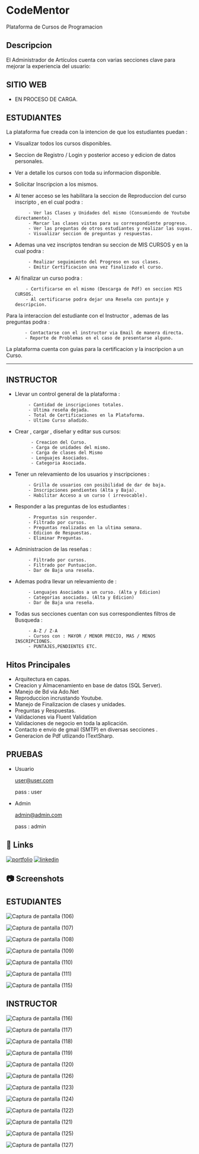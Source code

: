 # CodeMentor

Plataforma de Cursos de Programacion 

## Descripcion
El Administrador de Artículos cuenta con varias secciones clave para mejorar la experiencia del usuario:

## SITIO WEB

- EN PROCESO DE CARGA.


## ESTUDIANTES
La plataforma fue creada con la intencion de que los estudiantes puedan :

- Visualizar todos los cursos disponibles.

  
- Seccion de Registro / Login  y posterior acceso y edicion de datos personales.

  
- Ver a detalle los cursos con toda su informacion disponible.

  
- Solicitar Inscripcion a los mismos.

  
- Al tener acceso se les habilitara la seccion de Reproduccion del curso inscripto , en el cual podra :

           - Ver las Clases y Unidades del mismo (Consumiendo de Youtube directamente).
           - Marcar las clases vistas para su correspondiente progreso.
           - Ver las preguntas de otros estudiantes y realizar las suyas.
           - Visualizar seccion de preguntas y respuestas.

- Ademas una vez inscriptos tendran su seccion de MIS CURSOS y en la cual podra :

           - Realizar seguimiento del Progreso en sus clases.
           - Emitir Certificacion una vez finalizado el curso.

 - Al finalizar un curso podra :

           - Certificarse en el mismo (Descarga de Pdf) en seccion MIS CURSOS.
           - Al certificarse podra dejar una Reseña con puntaje y descripcion.
   
   
 Para la interaccion del estudiante con el Instructor , ademas de las preguntas podra :
 
           - Contactarse con el instructor via Email de manera directa.
           - Reporte de Problemas en el caso de presentarse alguno.
           
La plataforma cuenta con guias para la certificacion y la inscripcion a un Curso.

--------------------------------------------------------------------------------------------------------------------------------------
## INSTRUCTOR

- Llevar un control general de la plataforma :

           - Cantidad de inscripciones totales.
           - Ultima reseña dejada.
           - Total de Certificaciones en la Plataforma.
           - Ultimo Curso añadido.

- Crear , cargar , diseñar y editar sus cursos:

            - Creacion del Curso. 
            - Carga de unidades del mismo.
            - Carga de clases del Mismo
            - Lenguajes Asociados.
            - Categoria Asociada.
  
 - Tener un relevamiento de los usuarios y inscripciones :

            - Grilla de usuarios con posibilidad de dar de baja.  
            - Inscripciones pendientes (Alta y Baja).
            - Habilitar Acceso a un curso ( irrevocable).
              

 - Responder a las preguntas de los estudiantes :

            - Preguntas sin responder.  
            - Filtrado por cursos.
            - Preguntas realizadas en la ultima semana.
            - Edicion de Respuestas.
            - Eliminar Preguntas.
   
 - Administracion de las reseñas :

            - Filtrado por cursos.
            - Filtrado por Puntuacion.
            - Dar de Baja una reseña.
              
  
 - Ademas podra llevar un relevamiento de :

            - Lenguajes Asociados a un curso. (Alta y Edicion)
            - Categorias asociadas. (Alta y Edicion)
            - Dar de Baja una reseña.


 - Todas sus secciones cuentan con sus correspondientes filtros de Busqueda :

            - A-Z / Z-A
            - Cursos con : MAYOR / MENOR PRECIO, MAS / MENOS INSCRIPCIONES.
            - PUNTAJES,PENDIENTES ETC.



## Hitos Principales
- Arquitectura en capas.
- Creacion y Almacenamiento en base de datos (SQL Server).
- Manejo de Bd via Ado.Net
- Reproduccion incrustando Youtube.
- Manejo de Finalizacion de clases y unidades.
- Preguntas y Respuestas.
- Validaciones via Fluent Validation
- Validaciones de negocio en toda la aplicación.
- Contacto e envio de gmail (SMTP) en diversas secciones .
- Generacion de Pdf utlizando  ITextSharp.

## PRUEBAS
- Usuario

  
  user@user.com 

  pass : user
- Admin

  
  admin@admin.com

  pass : admin
## 🔗 Links
[![portfolio](https://img.shields.io/badge/my_portfolio-000?style=for-the-badge&logo=ko-fi&logoColor=white)](https://online.publuu.com/585442/1313556)
[![linkedin](https://img.shields.io/badge/linkedin-0A66C2?style=for-the-badge&logo=linkedin&logoColor=white)](https://www.linkedin.com/in/diegosantanadev-net/)

## 📷 Screenshots

## ESTUDIANTES

![Captura de pantalla (106)](https://github.com/user-attachments/assets/9cfcf9ac-17c2-4656-a98d-39effeab2036)

![Captura de pantalla (107)](https://github.com/user-attachments/assets/27d0a5d6-eefd-49a4-9dea-b8e9f381adca)

![Captura de pantalla (108)](https://github.com/user-attachments/assets/0ef648e9-7b0b-4248-8a15-dacd37e61215)

![Captura de pantalla (109)](https://github.com/user-attachments/assets/9d76e2c2-400a-48f6-92a5-da5711500bc7)


![Captura de pantalla (110)](https://github.com/user-attachments/assets/79b687da-d96b-4849-9a1e-cbedf6ae69ae)


![Captura de pantalla (111)](https://github.com/user-attachments/assets/dc2dff4a-5bc9-4b93-be4b-9027821b2ed2)

![Captura de pantalla (115)](https://github.com/user-attachments/assets/ebc48392-7804-4aea-afd0-8886d5159f81)





## INSTRUCTOR


![Captura de pantalla (116)](https://github.com/user-attachments/assets/3c289444-960f-401e-88cc-0899e68ab7d0)


![Captura de pantalla (117)](https://github.com/user-attachments/assets/a5a59a3d-f0f0-43d3-bd30-7fe0d864cb1b)


![Captura de pantalla (118)](https://github.com/user-attachments/assets/fb0804fd-425d-4e66-9389-5dd320ad562f)


![Captura de pantalla (119)](https://github.com/user-attachments/assets/9ddc67ab-8af6-4485-a509-262886cc9ac3)


![Captura de pantalla (120)](https://github.com/user-attachments/assets/dc21972e-b5cc-4058-9f95-aca9061ae598)


![Captura de pantalla (126)](https://github.com/user-attachments/assets/c74e01c8-a6d4-4655-bc45-1690eaf04cd2)



![Captura de pantalla (123)](https://github.com/user-attachments/assets/24cd608a-aeb5-4f21-b990-02834f943cbf)



![Captura de pantalla (124)](https://github.com/user-attachments/assets/6947067c-6415-4415-85b5-f1f04d6b1d5f)




![Captura de pantalla (122)](https://github.com/user-attachments/assets/2f72c13f-b7c5-41ed-8e84-697bd23ad7eb)



![Captura de pantalla (121)](https://github.com/user-attachments/assets/e38e4b8d-71d0-4a57-bea4-c5bf0557b4ae)

![Captura de pantalla (125)](https://github.com/user-attachments/assets/caadcafd-c2fe-4e2a-a35b-5c00a66661bd)





![Captura de pantalla (127)](https://github.com/user-attachments/assets/848b5e1a-0caa-454d-af36-bed7a70dd7c1)













